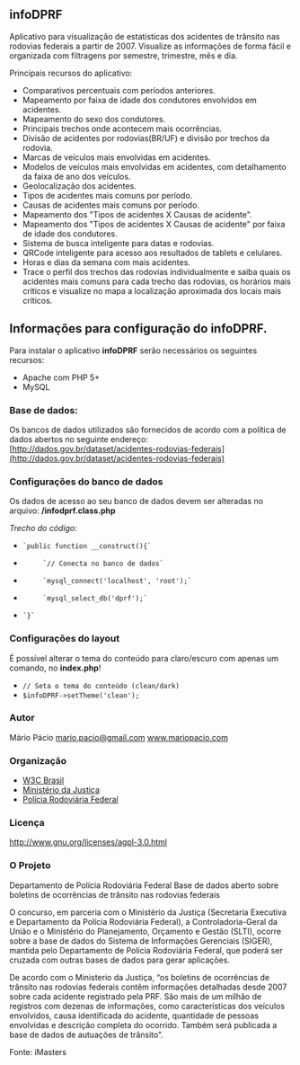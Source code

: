 ## infoDPRF

Aplicativo para visualização de estatísticas dos acidentes de trânsito nas rodovias federais a partir de 2007. 
Visualize as informações de forma fácil e organizada com filtragens por semestre, trimestre, mês e dia.

Principais recursos do aplicativo:

 * Comparativos percentuais com períodos anteriores.
 * Mapeamento por faixa de idade dos condutores envolvidos em acidentes.
 * Mapeamento do sexo dos condutores.
 * Principais trechos onde acontecem mais ocorrências.
 * Divisão de acidentes por rodovias(BR/UF) e divisão por trechos da rodovia.
 * Marcas de veículos mais envolvidas em acidentes.
 * Modelos de veículos mais envolvidas em acidentes, com detalhamento da faixa de ano dos veículos.
 * Geolocalização dos acidentes.
 * Tipos de acidentes mais comuns por período.
 * Causas de acidentes mais comuns por período.
 * Mapeamento dos "Tipos de acidentes X Causas de acidente".
 * Mapeamento dos "Tipos de acidentes X Causas de acidente" por faixa de idade dos condutores.
 * Sistema de busca inteligente para datas e rodovias.
 * QRCode inteligente para acesso aos resultados de tablets e celulares.
 * Horas e dias da semana com mais acidentes.
 * Trace o perfil dos trechos das rodovias individualmente e saiba quais os acidentes mais comuns para cada trecho das 
   rodovias, os horários mais críticos e visualize no mapa a localização aproximada dos locais mais críticos.


## Informações para configuração do infoDPRF.

Para instalar o aplicativo **infoDPRF** serão necessários os seguintes recursos:

* Apache com PHP 5+
* MySQL 

### **Base de dados:**

Os bancos de dados utilizados são fornecidos de acordo com a política de dados abertos no seguinte endereço: 
[http://dados.gov.br/dataset/acidentes-rodovias-federais](http://dados.gov.br/dataset/acidentes-rodovias-federais)

### Configurações do banco de dados

Os dados de acesso ao seu banco de dados devem ser alteradas no arquivo: **/infodprf.class.php**

_Trecho do código:_
*     `public function __construct(){`
*          `// Conecta no banco de dados`
*          `mysql_connect('localhost', 'root');`
*          `mysql_select_db('dprf');`
*     `}`

### Configurações do layout

É possível alterar o tema do conteúdo para claro/escuro com apenas um comando, no **index.php**!

* `// Seta o tema do conteúdo (clean/dark)`
* `$infoDPRF->setTheme('clean');`


### Autor
Mário Pácio <mario.pacio@gmail.com>
www.mariopacio.com

### Organização
* [W3C Brasil](http://www.w3c.br/)
* [Ministério da Justiça](http://portal.mj.gov.br/)
* [Polícia Rodoviária Federal](http://www.dprf.gov.br/)

### Licença
http://www.gnu.org/licenses/agpl-3.0.html

### O Projeto

Departamento de Polícia Rodoviária Federal
Base de dados aberto sobre boletins de ocorrências de trânsito nas rodovias federais

O concurso, em parceria com o Ministério da Justiça (Secretaria Executiva e Departamento da Polícia Rodoviária Federal), a Controladoria-Geral da União e o Ministério do Planejamento, Orçamento e Gestão (SLTI), ocorre sobre a base de dados do Sistema de Informações Gerenciais (SIGER), mantida pelo Departamento de Polícia Rodoviária Federal, que poderá ser cruzada com outras bases de dados para gerar aplicações.

De acordo com o Ministerio da Justiça, “os boletins de ocorrências de trânsito nas rodovias federais contêm informações detalhadas desde 2007 sobre cada acidente registrado pela PRF. São mais de um milhão de registros com dezenas de informações, como características dos veículos envolvidos, causa identificada do acidente, quantidade de pessoas envolvidas e descrição completa do ocorrido. Também será publicada a base de dados de autuações de trânsito”.

Fonte: iMasters




